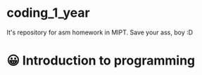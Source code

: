 # coding_1_year
It's repository for asm homework in MIPT. Save your ass, boy :D
# 😀 Introduction to programming
